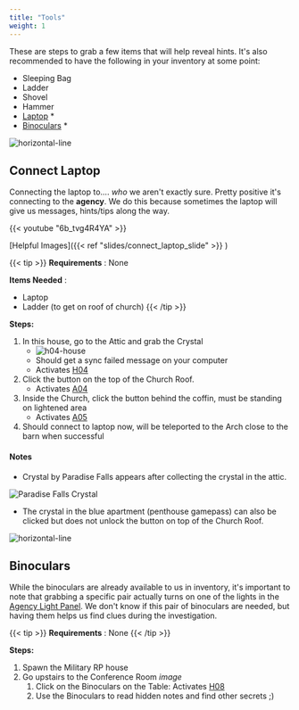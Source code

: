 ```yaml
---
title: "Tools"
weight: 1
--- 
```


These are steps to grab a few items that will help reveal hints.
It's also recommended to have the following in your inventory at some point:

- Sleeping Bag
- Ladder
- Shovel
- Hammer
- [Laptop](#connect-laptop) *
- [Binoculars](#binoculars) *

![horizontal-line](/images/green-line.png)

## Connect Laptop

Connecting the laptop to.... _who_ we aren't exactly sure. Pretty positive it's connecting to the **agency**.
We do this because sometimes the laptop will give us messages, hints/tips along the way.

{{< youtube "6b_tvg4R4YA" >}}

[Helpful Images]({{< ref "slides/connect_laptop_slide" >}}  )

{{< tip >}}
**Requirements** : None

**Items Needed** : 
- Laptop
- Ladder (to get on roof of church)
{{< /tip >}}


**Steps:**

1. In this house, go to the Attic and grab the Crystal
	- ![h04-house](/images/bh/h04-house.jpg)
	- Should get a sync failed message on your computer
	- Activates [H04](../../casebook/light_panel#h04)
1. Click the button on the top of the Church Roof.
	- Activates [A04](../../casebook/light_panel#a04)
1. Inside the Church, click the button behind the coffin, must be standing on lightened area
	- Activates [A05](../../casebook/light_panel#a05)
1. Should connect to laptop now, will be teleported to the Arch close to the barn when successful


#### Notes

- Crystal by Paradise Falls appears after collecting the crystal in the attic.

![Paradise Falls Crystal](/images/bh/paradise-falls-crystal-2in.jpg)

- The crystal in the blue apartment (penthouse gamepass) can also be clicked but does not unlock the button on top of the Church Roof.


![horizontal-line](/images/green-line.png)

## Binoculars

While the binoculars are already available to us in inventory, it's important to note that grabbing a specific pair actually turns on one of the lights in the [Agency Light Panel](../../casebook/light_panel).
We don't know if this pair of binoculars are needed, but having them helps us find clues during the investigation.

{{< tip >}}
**Requirements** : None
{{< /tip >}}


**Steps:**

1. Spawn the Military RP house
1. Go upstairs to the Conference Room _image_
	1. Click on the Binoculars on the Table: Activates [H08](../../casebook/light_panel#h08)
	1. Use the Binoculars to read hidden notes and find other secrets ;) 

